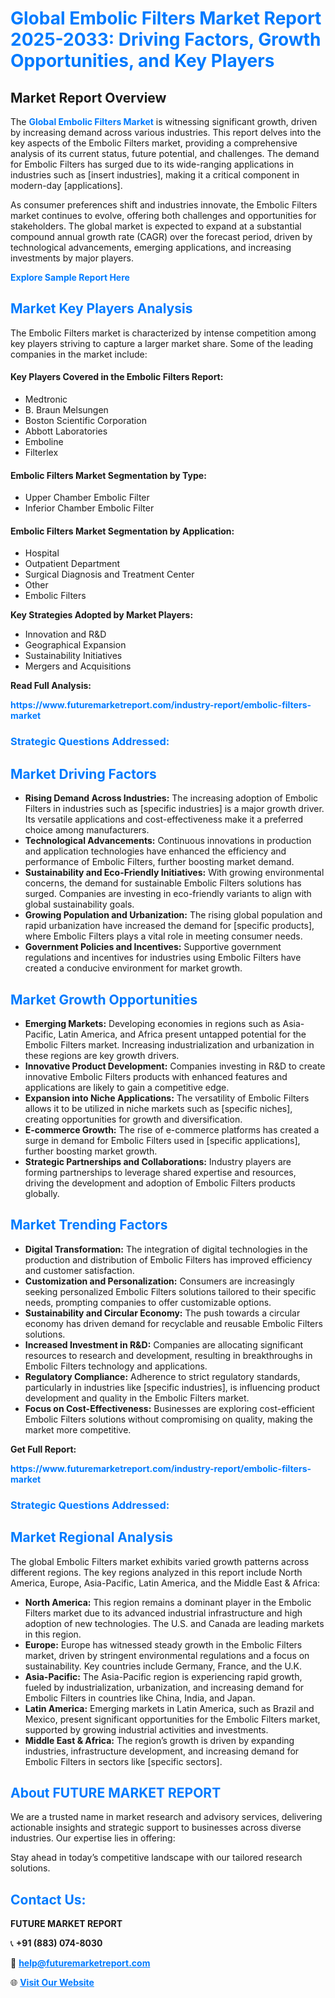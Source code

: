 <h1 style="color: #007BFF;">Global Embolic Filters Market Report 2025-2033: Driving Factors, Growth Opportunities, and Key Players</h1>

<section id="overview">
<h2>Market Report Overview</h2>
<p>The <a href="https://www.futuremarketreport.com/industry-report/embolic-filters-market" style="color: #007BFF; text-decoration: none;"><strong>Global Embolic Filters Market</strong></a> is witnessing significant growth, driven by increasing demand across various industries. This report delves into the key aspects of the Embolic Filters market, providing a comprehensive analysis of its current status, future potential, and challenges. The demand for Embolic Filters has surged due to its wide-ranging applications in industries such as [insert industries], making it a critical component in modern-day [applications].</p>
<p>As consumer preferences shift and industries innovate, the Embolic Filters market continues to evolve, offering both challenges and opportunities for stakeholders. The global market is expected to expand at a substantial compound annual growth rate (CAGR) over the forecast period, driven by technological advancements, emerging applications, and increasing investments by major players.</p>
</section>

<section id="overview">
<p><a href="https://www.futuremarketreport.com/request-sample/reportId=125326" style="color: #007BFF; text-decoration: none;"><strong>Explore Sample Report Here</strong></a></p>
</section>

<section id="key-players">
<h2 style="color: #007BFF;">Market Key Players Analysis</h2>
<p>The Embolic Filters market is characterized by intense competition among key players striving to capture a larger market share. Some of the leading companies in the market include:</p>
<h4>Key Players Covered in the Embolic Filters Report:</h4>
<ul><li>Medtronic</li><li>B. Braun Melsungen</li><li>Boston Scientific Corporation</li><li>Abbott Laboratories</li><li>Emboline</li><li>Filterlex</li></ul>
<h4>Embolic Filters Market Segmentation by Type:</h4>
<ul><li>Upper Chamber Embolic Filter</li><li>Inferior Chamber Embolic Filter</li></ul>

<h4>Embolic Filters Market Segmentation by Application:</h4>
<ul><li>Hospital</li><li>Outpatient Department</li><li>Surgical Diagnosis and Treatment Center</li><li>Other</li><li>Embolic Filters</li></ul>
<p><strong>Key Strategies Adopted by Market Players:</strong></p>
<ul>
<li>Innovation and R&D</li>
<li>Geographical Expansion</li>
<li>Sustainability Initiatives</li>
<li>Mergers and Acquisitions</li>
</ul>
</section>

<section>
<p><strong>Read Full Analysis: </strong></p><a href="https://www.futuremarketreport.com/industry-report/embolic-filters-market" style="color: #007BFF; text-decoration: none;"><strong>https://www.futuremarketreport.com/industry-report/embolic-filters-market</strong></a>
<h3 style="color: #007BFF;">Strategic Questions Addressed:</h3>
</section>

<section id="driving-factors">
<h2 style="color: #007BFF;">Market Driving Factors</h2>
<ul>
<li><strong>Rising Demand Across Industries:</strong> The increasing adoption of Embolic Filters in industries such as [specific industries] is a major growth driver. Its versatile applications and cost-effectiveness make it a preferred choice among manufacturers.</li>
<li><strong>Technological Advancements:</strong> Continuous innovations in production and application technologies have enhanced the efficiency and performance of Embolic Filters, further boosting market demand.</li>
<li><strong>Sustainability and Eco-Friendly Initiatives:</strong> With growing environmental concerns, the demand for sustainable Embolic Filters solutions has surged. Companies are investing in eco-friendly variants to align with global sustainability goals.</li>
<li><strong>Growing Population and Urbanization:</strong> The rising global population and rapid urbanization have increased the demand for [specific products], where Embolic Filters plays a vital role in meeting consumer needs.</li>
<li><strong>Government Policies and Incentives:</strong> Supportive government regulations and incentives for industries using Embolic Filters have created a conducive environment for market growth.</li>
</ul>
</section>

<section id="growth-opportunities">
<h2 style="color: #007BFF;">Market Growth Opportunities</h2>
<ul>
<li><strong>Emerging Markets:</strong> Developing economies in regions such as Asia-Pacific, Latin America, and Africa present untapped potential for the Embolic Filters market. Increasing industrialization and urbanization in these regions are key growth drivers.</li>
<li><strong>Innovative Product Development:</strong> Companies investing in R&D to create innovative Embolic Filters products with enhanced features and applications are likely to gain a competitive edge.</li>
<li><strong>Expansion into Niche Applications:</strong> The versatility of Embolic Filters allows it to be utilized in niche markets such as [specific niches], creating opportunities for growth and diversification.</li>
<li><strong>E-commerce Growth:</strong> The rise of e-commerce platforms has created a surge in demand for Embolic Filters used in [specific applications], further boosting market growth.</li>
<li><strong>Strategic Partnerships and Collaborations:</strong> Industry players are forming partnerships to leverage shared expertise and resources, driving the development and adoption of Embolic Filters products globally.</li>
</ul>
</section>

<section id="trending-factors">
<h2 style="color: #007BFF;">Market Trending Factors</h2>
<ul>
<li><strong>Digital Transformation:</strong> The integration of digital technologies in the production and distribution of Embolic Filters has improved efficiency and customer satisfaction.</li>
<li><strong>Customization and Personalization:</strong> Consumers are increasingly seeking personalized Embolic Filters solutions tailored to their specific needs, prompting companies to offer customizable options.</li>
<li><strong>Sustainability and Circular Economy:</strong> The push towards a circular economy has driven demand for recyclable and reusable Embolic Filters solutions.</li>
<li><strong>Increased Investment in R&D:</strong> Companies are allocating significant resources to research and development, resulting in breakthroughs in Embolic Filters technology and applications.</li>
<li><strong>Regulatory Compliance:</strong> Adherence to strict regulatory standards, particularly in industries like [specific industries], is influencing product development and quality in the Embolic Filters market.</li>
<li><strong>Focus on Cost-Effectiveness:</strong> Businesses are exploring cost-efficient Embolic Filters solutions without compromising on quality, making the market more competitive.</li>
</ul>
</section>

<section>
<p><strong>Get Full Report: </strong></p><a href="https://www.futuremarketreport.com/industry-report/embolic-filters-market" style="color: #007BFF; text-decoration: none;"><strong>https://www.futuremarketreport.com/industry-report/embolic-filters-market</strong></a>
<h3 style="color: #007BFF;">Strategic Questions Addressed:</h3>
</section>


<section id="regional-analysis">
<h2 style="color: #007BFF;">Market Regional Analysis</h2>
<p>The global Embolic Filters market exhibits varied growth patterns across different regions. The key regions analyzed in this report include North America, Europe, Asia-Pacific, Latin America, and the Middle East & Africa:</p>
<ul>
<li><strong>North America:</strong> This region remains a dominant player in the Embolic Filters market due to its advanced industrial infrastructure and high adoption of new technologies. The U.S. and Canada are leading markets in this region.</li>
<li><strong>Europe:</strong> Europe has witnessed steady growth in the Embolic Filters market, driven by stringent environmental regulations and a focus on sustainability. Key countries include Germany, France, and the U.K.</li>
<li><strong>Asia-Pacific:</strong> The Asia-Pacific region is experiencing rapid growth, fueled by industrialization, urbanization, and increasing demand for Embolic Filters in countries like China, India, and Japan.</li>
<li><strong>Latin America:</strong> Emerging markets in Latin America, such as Brazil and Mexico, present significant opportunities for the Embolic Filters market, supported by growing industrial activities and investments.</li>
<li><strong>Middle East & Africa:</strong> The region’s growth is driven by expanding industries, infrastructure development, and increasing demand for Embolic Filters in sectors like [specific sectors].</li>
</ul>
</section>

<footer>
<h2 style="color: #007BFF;">About FUTURE MARKET REPORT</h2>
<p>We are a trusted name in market research and advisory services, delivering actionable insights and strategic support to businesses across diverse industries. Our expertise lies in offering:</p>

<p>Stay ahead in today’s competitive landscape with our tailored research solutions.</p>

<h2 style="color: #007BFF;">Contact Us:</h2>
<p><strong>FUTURE MARKET REPORT</strong></p>
<p>📞 <strong>+91 (883) 074-8030</strong></p>
<p>📧 <strong><a href="mailto:help@futuremarketreport.com" style="color: #007BFF;">help@futuremarketreport.com</a></strong></p>
<p>🌐 <strong><a href="https://www.futuremarketreport.com/" style="color: #007BFF;">Visit Our Website</a></strong></p>
</footer>